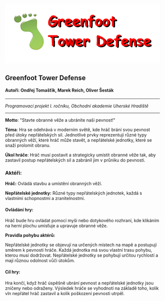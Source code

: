 ![](logoplaceholder.png)
---
## Greenfoot Tower Defense

#### Autoři: Ondřej Tomašťík, Marek Reich, Oliver Šesták

---
*Programovací projekt I. ročníku, Obchodní akademie Uherské Hradiště*
***

**Motto**: "Stavte obranné věže a ubráníte naši pevnost!"

**Téma**: Hra se odehrává v moderním světě, kde hráč brání svou pevnost před útoky nepřátelských sil. Jednotlivé prvky reprezentují různé typy obranných věží, které hráč může stavět, a nepřátelské jednotky, které se snaží prolomit obranu.

**Úkol hráče**: Hráč musí postavit a strategicky umístit obranné věže tak, aby zastavil postup nepřátelských sil a zabránil jim v průniku do pevnosti.

### Aktéři:

**Hráč:** Ovládá stavbu a umístění obranných věží.

**Nepřátelské jednotky:** Různé typy nepřátelských jednotek, každá s vlastními schopnostmi a zranitelnostmi.

#### Ovládání hry:
Hráč bude hru ovládat pomocí myši nebo dotykového rozhraní, kde klikáním na herní plochu umisťuje a upravuje obranné věže.

**Pravidla pohybu aktérů:**

Nepřátelské jednotky se objevují na určených místech na mapě a postupují směrem k pevnosti hráče.
Každá jednotka má svou vlastní trasu pohybu, kterou musí dodržovat.
Nepřátelské jednotky se pohybují určitou rychlostí a mají různou odolnost vůči útokům.

#### Cíl hry: 
Hra končí, když hráč úspěšně ubrání pevnost a nepřátelské jednotky jsou zničeny nebo odraženy. Výsledek hráče se vyhodnotí na základě toho, kolik vln nepřátel hráč zastavil a kolik poškození pevnosti utrpěl.
